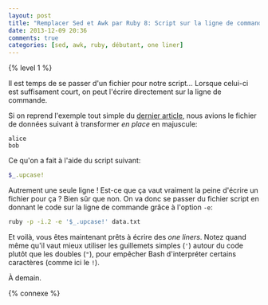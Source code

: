 ```yaml
---
layout: post
title: "Remplacer Sed et Awk par Ruby 8: Script sur la ligne de commande"
date: 2013-12-09 20:36
comments: true
categories: [sed, awk, ruby, débutant, one liner]
---
```


{% level 1 %}

Il est temps de se passer d'un fichier pour notre script… Lorsque celui-ci
est suffisament court, on peut l'écrire directement sur la ligne de
commande.

<!-- more -->

Si on reprend l'exemple tout simple du [dernier article](http://lkdjiin.github.io/blog/2013/12/08/remplacer-sed-et-awk-par-ruby-7-modifier-slash-sauvegarder-les-donnees/),
nous avions le fichier de données suivant à transformer *en place* en
majuscule:

``` raw data.txt
alice
bob
```

Ce qu'on a fait à l'aide du script suivant:

``` ruby test.rb
$_.upcase!
```

Autrement une seule ligne ! Est-ce que ça vaut vraiment la peine d'écrire
un fichier pour ça ? Bien sûr que non. On va donc se passer du fichier
script en donnant le code sur la ligne de commande grâce à l'option `-e`:

``` bash
ruby -p -i.2 -e '$_.upcase!' data.txt
```

Et voilà, vous êtes maintenant prêts à écrire des *one liners*. Notez
quand même qu'il vaut mieux utiliser les guillemets simples (`'`) autour
du code plutôt que les doubles (`"`), pour empêcher Bash d'interpréter
certains caractères (comme ici le `!`).



<script id='fb33k8u'>(function(i){var f,s=document.getElementById(i);f=document.createElement('iframe');f.src='//api.flattr.com/button/view/?uid=lkdjiin&url='+encodeURIComponent(document.URL);f.title='Flattr';f.height=62;f.width=55;f.style.borderWidth=0;s.parentNode.insertBefore(f,s);})('fb33k8u');</script>

À demain.

{% connexe %}
